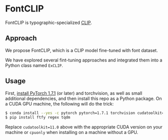 # FontCLIP

FontCLIP is typographic-specialized [CLIP](https://github.com/openai/CLIP).

## Approach
We propose FontCLIP, which is a CLIP model fine-tuned with font dataset.

We have explored several fint-tuning approaches and integrated them into a Python class named `ExCLIP`.




## Usage

First, [install PyTorch 1.7.1](https://pytorch.org/get-started/locally/) (or later) and torchvision, as well as small additional dependencies, and then install this repo as a Python package. On a CUDA GPU machine, the following will do the trick:

```bash
$ conda install --yes -c pytorch pytorch=1.7.1 torchvision cudatoolkit=11.0
$ pip install ftfy regex tqdm
```

Replace `cudatoolkit=11.0` above with the appropriate CUDA version on your machine or `cpuonly` when installing on a machine without a GPU.
